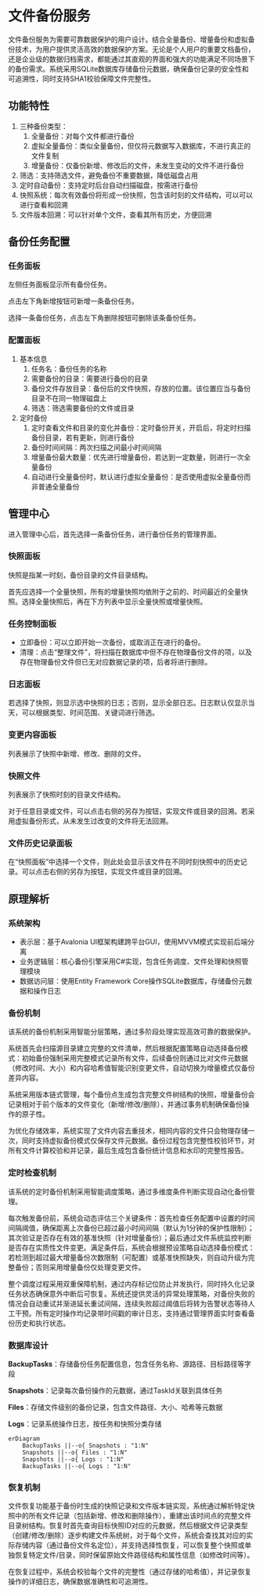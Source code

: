 # 文件备份服务

文件备份服务为需要可靠数据保护的用户设计。结合全量备份、增量备份和虚拟备份技术，为用户提供灵活高效的数据保护方案。无论是个人用户的重要文档备份，还是企业级的数据归档需求，都能通过其直观的界面和强大的功能满足不同场景下的备份需求。系统采用SQLite数据库存储备份元数据，确保备份记录的安全性和可追溯性，同时支持SHA1校验保障文件完整性。

## 功能特性

1. 三种备份类型：
   1. 全量备份：对每个文件都进行备份
   2. 虚拟全量备份：类似全量备份，但仅将元数据写入数据库，不进行真正的文件复制
   3. 增量备份：仅备份新增、修改后的文件，未发生变动的文件不进行备份
2. 筛选：支持筛选文件，避免备份不重要数据，降低磁盘占用
3. 定时自动备份：支持定时后台自动扫描磁盘，按需进行备份
4. 快照系统：每次有效备份将形成一份快照，包含该时刻的文件结构，可以可以进行查看和回溯
5. 文件版本回溯：可以针对单个文件，查看其所有历史，方便回溯

## 备份任务配置

### 任务面板

左侧任务面板显示所有备份任务。

点击左下角新增按钮可新增一条备份任务。

选择一条备份任务，点击左下角删除按钮可删除该条备份任务。

### 配置面板

1. 基本信息
   1. 任务名：备份任务的名称
   2. 需要备份的目录：需要进行备份的目录
   3. 备份文件存放目录：备份后的文件快照，存放的位置。该位置应当与备份目录不在同一物理磁盘上
   4. 筛选：筛选需要备份的文件或目录
2. 定时备份
   1. 定时查看文件和目录的变化并备份：定时备份开关，开启后，将定时扫描备份目录，若有更新，则进行备份
   2. 备份时间间隔：两次扫描之间最小时间间隔
   3. 增量备份最大数量：优先进行增量备份，若达到一定数量，则进行一次全量备份
   4. 自动进行全量备份时，默认进行虚拟全量备份：是否使用虚拟全量备份而非普通全量备份

## 管理中心

进入管理中心后，首先选择一条备份任务，进行备份任务的管理界面。

### 快照面板

快照是指某一时刻，备份目录的文件目录结构。

首先应选择一个全量快照，所有的增量快照均依附于之前的、时间最近的全量快照。选择全量快照后，再在下方列表中显示全量快照或增量快照。

### 任务控制面板

- 立即备份：可以立即开始一次备份，或取消正在进行的备份。
- 清理：点击“整理文件”，将扫描在数据库中但不存在物理备份文件的项，以及存在物理备份文件但已无对应数据记录的项，后者将进行删除。

### 日志面板

若选择了快照，则显示选中快照的日志；否则，显示全部日志。日志默认仅显示当天，可以根据类型、时间范围、关键词进行筛选。

### 变更内容面板

列表展示了快照中新增、修改、删除的文件。

### 快照文件

列表展示了快照时刻的目录文件结构。

对于任意目录或文件，可以点击右侧的另存为按钮，实现文件或目录的回溯。若采用虚拟备份形式，从未发生过改变的文件将无法回溯。

### 文件历史记录面板

在“快照面板”中选择一个文件，则此处会显示该文件在不同时刻快照中的历史记录。可以点击右侧的另存为按钮，实现文件或目录的回溯。



## 原理解析

###  系统架构

- 表示层：基于Avalonia UI框架构建跨平台GUI，使用MVVM模式实现前后端分离
- 业务逻辑层：核心备份引擎采用C#实现，包含任务调度、文件处理和快照管理模块
- 数据访问层：使用Entity Framework Core操作SQLite数据库，存储备份元数据和操作日志

### 备份机制

该系统的备份机制采用智能分层策略，通过多阶段处理实现高效可靠的数据保护。

系统首先会扫描源目录建立完整的文件清单，然后根据配置策略自动选择备份模式：初始备份强制采用完整模式记录所有文件，后续备份则通过比对文件元数据（修改时间、大小）和内容哈希值智能识别变更文件，自动切换为增量模式仅备份差异内容。

系统采用版本链式管理，每个备份点生成包含完整文件树结构的快照，增量备份会记录相对于前个版本的文件变化（新增/修改/删除），并通过事务机制确保备份操作的原子性。

为优化存储效率，系统实现了文件内容去重技术，相同内容的文件只会物理存储一次，同时支持虚拟备份模式仅保存文件元数据。备份过程包含完整性校验环节，对所有文件计算校验和并记录，最后生成包含备份统计信息和水印的完整性报告。

### 定时检查机制

该系统的定时备份机制采用智能调度策略，通过多维度条件判断实现自动化备份管理。

每次触发备份前，系统会动态评估三个关键条件：首先检查任务配置中设置的时间间隔阈值，确保距离上次备份已超过最小时间间隔（默认为1分钟的保护性限制）；其次验证是否存在有效的基准快照（针对增量备份）；最后通过文件系统监控判断是否存在实质性文件变更。满足条件后，系统会根据预设策略自动选择备份模式：若检测到超过最大增量备份次数限制（可配置）或基准快照缺失，则自动升级为完整备份；否则采用增量备份仅处理变更文件。

整个调度过程采用双重保障机制，通过内存标记位防止并发执行，同时持久化记录任务状态确保意外中断后可恢复。系统还提供灵活的异常处理策略，对备份失败的情况会自动重试并渐进延长重试间隔，连续失败超过阈值后将转为告警状态等待人工干预。所有定时操作均记录带时间戳的审计日志，支持通过管理界面实时查看备份历史和执行状态。

### 数据库设计

**BackupTasks**：存储备份任务配置信息，包含任务名称、源路径、目标路径等字段

**Snapshots**：记录每次备份操作的元数据，通过TaskId关联到具体任务

**Files**：存储文件级别的备份记录，包含文件路径、大小、哈希等元数据

**Logs**：记录系统操作日志，按任务和快照分类存储



```mermaid
erDiagram
    BackupTasks ||--o{ Snapshots : "1:N"
    Snapshots ||--o{ Files : "1:N"
    Snapshots ||--o{ Logs : "1:N"
    BackupTasks ||--o{ Logs : "1:N"
```



### 恢复机制

文件恢复功能基于备份时生成的快照记录和文件版本链实现，系统通过解析特定快照中的所有文件记录（包括新增、修改和删除操作），重建出该时间点的完整文件目录树结构。恢复时首先查询目标快照ID对应的元数据，然后根据文件记录类型（创建/修改/删除）逐步构建文件系统树，对于每个文件，系统会查找其对应的实际存储内容（通过备份文件名定位），并支持选择性恢复，可以恢复整个快照或单独恢复特定文件/目录，同时保留原始文件路径结构和属性信息（如修改时间等）。

在恢复过程中，系统会校验每个文件的完整性（通过存储的哈希值），并记录恢复操作的详细日志，确保数据准确性和可追溯性。